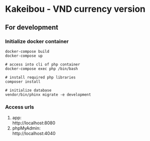 # Kakeibou - VND currency version

## For development
### Initialize docker container
```
docker-compose build
docker-compose up

# access into cli of php container
docker-compose exec php /bin/bash

# install required php libraries
composer install

# initialize database
vendor/bin/phinx migrate -e development
```

### Access urls
1. app:  
    http://localhost:8080
2. phpMyAdmin:  
    http://localhost:4040
